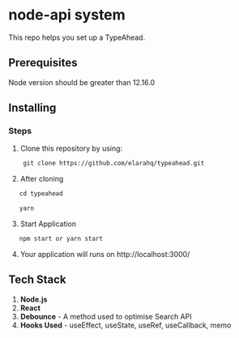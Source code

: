 # node-api system

This repo helps you set up a TypeAhead. 

## Prerequisites
Node version should be greater than 12.16.0

## Installing

### Steps

1. Clone this repository by using: 
```diff
    git clone https://github.com/elarahq/typeahead.git
```
2. After cloning 
```diff
   cd typeahead

   yarn
```
3. Start Application 
```diff
   npm start or yarn start
```
4. Your application will runs on http://localhost:3000/


## Tech Stack

1. **Node.js**
2. **React**
3. **Debounce** - A method used to optimise Search API
4. **Hooks Used** - useEffect, useState, useRef, useCallback, memo
